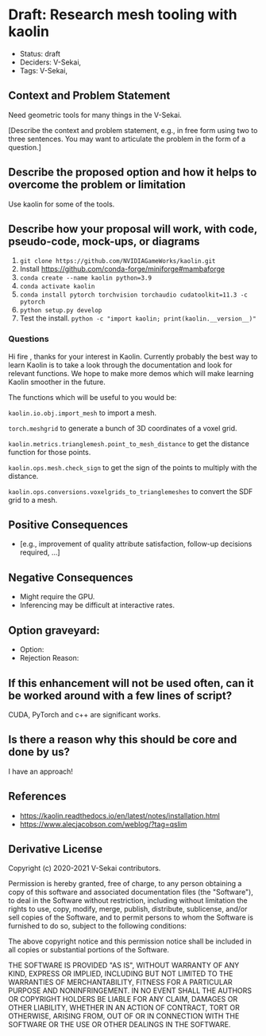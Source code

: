 # Draft: Research mesh tooling with kaolin

- Status: draft <!-- draft | rejected | accepted | deprecated | superseded by -->
- Deciders: V-Sekai,
- Tags: V-Sekai,

## Context and Problem Statement

Need geometric tools for many things in the V-Sekai.

[Describe the context and problem statement, e.g., in free form using two to three sentences. You may want to articulate the problem in the form of a question.]

## Describe the proposed option and how it helps to overcome the problem or limitation

Use kaolin for some of the tools.

## Describe how your proposal will work, with code, pseudo-code, mock-ups, or diagrams

1. `git clone https://github.com/NVIDIAGameWorks/kaolin.git`
1. Install https://github.com/conda-forge/miniforge#mambaforge
1. `conda create --name kaolin python=3.9`
1. `conda activate kaolin`
1. `conda install pytorch torchvision torchaudio cudatoolkit=11.3 -c pytorch`
1. `python setup.py develop`
1. Test the install. `python -c "import kaolin; print(kaolin.__version__)"`

### Questions

Hi fire , thanks for your interest in Kaolin. Currently probably the best way to learn Kaolin is to take a look through the documentation and look for relevant functions. We hope to make more demos which will make learning Kaolin smoother in the future.

The functions which will be useful to you would be:

`kaolin.io.obj.import_mesh` to import a mesh.

`torch.meshgrid` to generate a bunch of 3D coordinates of a voxel grid.

`kaolin.metrics.trianglemesh.point_to_mesh_distance` to get the distance function for those points.

`kaolin.ops.mesh.check_sign` to get the sign of the points to multiply with the distance.

`kaolin.ops.conversions.voxelgrids_to_trianglemeshes` to convert the SDF grid to a mesh.

## Positive Consequences <!-- optional -->

- [e.g., improvement of quality attribute satisfaction, follow-up decisions required, …]

## Negative Consequences <!-- optional -->

- Might require the GPU.
- Inferencing may be difficult at interactive rates.

## Option graveyard: <!-- same as above -->

- Option: <!-- [List the proposed options no longer open for consideration.] -->
- Rejection Reason: <!-- [List the reasons for the rejection: (the Bad traits)] -->

## If this enhancement will not be used often, can it be worked around with a few lines of script?

CUDA, PyTorch and c++ are significant works.

## Is there a reason why this should be core and done by us?

I have an approach!

## References <!-- optional -->

- https://kaolin.readthedocs.io/en/latest/notes/installation.html
- https://www.alecjacobson.com/weblog/?tag=qslim

## Derivative License

Copyright (c) 2020-2021 V-Sekai contributors.

Permission is hereby granted, free of charge, to any person obtaining a copy
of this software and associated documentation files (the "Software"), to deal
in the Software without restriction, including without limitation the rights
to use, copy, modify, merge, publish, distribute, sublicense, and/or sell
copies of the Software, and to permit persons to whom the Software is
furnished to do so, subject to the following conditions:

The above copyright notice and this permission notice shall be included in all
copies or substantial portions of the Software.

THE SOFTWARE IS PROVIDED "AS IS", WITHOUT WARRANTY OF ANY KIND, EXPRESS OR
IMPLIED, INCLUDING BUT NOT LIMITED TO THE WARRANTIES OF MERCHANTABILITY,
FITNESS FOR A PARTICULAR PURPOSE AND NONINFRINGEMENT. IN NO EVENT SHALL THE
AUTHORS OR COPYRIGHT HOLDERS BE LIABLE FOR ANY CLAIM, DAMAGES OR OTHER
LIABILITY, WHETHER IN AN ACTION OF CONTRACT, TORT OR OTHERWISE, ARISING FROM,
OUT OF OR IN CONNECTION WITH THE SOFTWARE OR THE USE OR OTHER DEALINGS IN THE
SOFTWARE.
